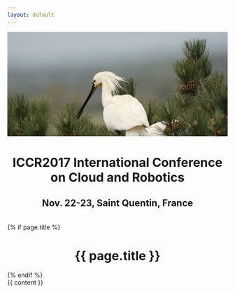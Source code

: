 ```yaml
---
layout: default
---
```


<div class="card card-inverse">
  <img class="card-img" src="/images/saintquentin.jpg" alt="Card image">
  <div class="card-img-overlay">
    <h1 class="card-title" align="center">ICCR2017 International Conference on Cloud and Robotics</h1>
    <h2 class="card-title" align="center">Nov. 22-23, Saint Quentin, France</h2>
  </div>
</div>
<br />
{% if page.title %}<center><h1>{{ page.title }}</h1></center>{% endif %}
<br />
{{ content }}
